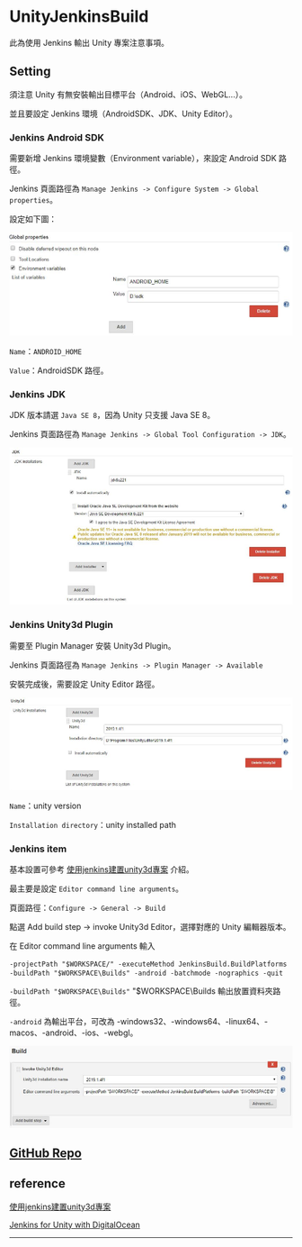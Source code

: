 # UnityJenkinsBuild

此為使用 Jenkins 輸出 Unity 專案注意事項。

## Setting

須注意 Unity 有無安裝輸出目標平台（Android、iOS、WebGL...）。

並且要設定 Jenkins 環境（AndroidSDK、JDK、Unity Editor）。

### Jenkins Android SDK

需要新增 Jenkins 環境變數（Environment variable），來設定 Android SDK 路徑。

Jenkins 頁面路徑為 `Manage Jenkins -> Configure System -> Global properties`。

設定如下圖：

![img_1]

`Name`：`ANDROID_HOME`

`Value`：AndroidSDK 路徑。

### Jenkins JDK

JDK 版本請選 `Java SE 8`，因為 Unity 只支援 Java SE 8。

Jenkins 頁面路徑為 `Manage Jenkins -> Global Tool Configuration -> JDK`。

![img_2]

### Jenkins Unity3d Plugin

需要至 Plugin Manager 安裝 Unity3d Plugin。

Jenkins 頁面路徑為 `Manage Jenkins -> Plugin Manager -> Available`

安裝完成後，需要設定 Unity Editor 路徑。

![img_3]

`Name`：unity version

`Installation directory`：unity installed path

### Jenkins item

基本設置可參考 [使用jenkins建置unity3d專案][ref_1] 介紹。

最主要是設定 `Editor command line arguments`。

頁面路徑：`Configure -> General -> Build`

點選 Add build step -> invoke Unity3d Editor，選擇對應的 Unity 編輯器版本。

在 Editor command line arguments 輸入

``` text
-projectPath "$WORKSPACE/" -executeMethod JenkinsBuild.BuildPlatforms -buildPath "$WORKSPACE\Builds" -android -batchmode -nographics -quit
```

`-buildPath "$WORKSPACE\Builds"` "$WORKSPACE\Builds 輸出放置資料夾路徑。

`-android` 為輸出平台，可改為 -windows32、-windows64、-linux64、-macos、-android、-ios、-webgl。

![img_4]

## [GitHub Repo][github]

## reference

[使用jenkins建置unity3d專案][ref_1]

[Jenkins for Unity with DigitalOcean][ref_2]

________________________________________________________________________________

[img_1]:./doc/img/1.JPG
[img_2]:./doc/img/2.JPG
[img_3]:./doc/img/3.JPG
[img_4]:./doc/img/4.JPG
[github]:https://github.com/hybrid274/UnityJenkinsBuild
[ref_1]:http://hoseex.blogspot.com/2017/12/jenkinsunity3d.html
[ref_2]:https://github.com/CarlHalstead/Jenkins-for-Unity-with-DigitalOcean/
